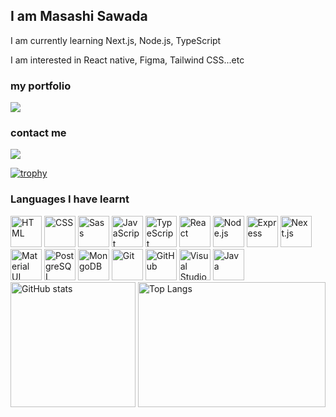 
<h2>I am <strong> Masashi Sawada</strong></h2>
<p>I am currently learning Next.js, Node.js, TypeScript</p>
<p>I am interested in React native, Figma, Tailwind CSS...etc</p>
<div>
  <h3>my portfolio</h3>
  <a href="https://portfolio-react-zwbc.vercel.app/"><img src="https://img.shields.io/badge/-my%20portfolio-00A98F.svg?logo=about.me&style=popout"></a> 
</div>

<div>
  <h3>contact me</h3>
  <a href="https://www.linkedin.com/in/masashi-sawada-731705265/"><img src="https://img.shields.io/badge/-Linkedin-0077B5.svg?logo=linkedin&style=plastic"></a>
</div>

[![trophy](https://github-profile-trophy.vercel.app/?username=masashi381&theme=onedark)](https://github.com/ryo-ma/github-profile-trophy)

<h3>Languages I have learnt</h3>
<div align="left">
  <img src="https://user-images.githubusercontent.com/25181517/192158954-f88b5814-d510-4564-b285-dff7d6400dad.png" width="50px" height="50px" alt="HTML">
  <img src="https://user-images.githubusercontent.com/25181517/183898674-75a4a1b1-f960-4ea9-abcb-637170a00a75.png" width="50px" height="50px" alt="CSS">
  <img src="https://user-images.githubusercontent.com/25181517/192158956-48192682-23d5-4bfc-9dfb-6511ade346bc.png" width="50px" height="50px" alt="Sass">
  <img src="https://user-images.githubusercontent.com/25181517/117447155-6a868a00-af3d-11eb-9cfe-245df15c9f3f.png" width="50px" height="50px" alt="JavaScript">
  <img src="https://user-images.githubusercontent.com/25181517/183890598-19a0ac2d-e88a-4005-a8df-1ee36782fde1.png" width="50px" height="50px" alt="TypeScript">
  <img src="https://user-images.githubusercontent.com/25181517/183897015-94a058a6-b86e-4e42-a37f-bf92061753e5.png" width="50px" height="50px" alt="React">
  <img src="https://user-images.githubusercontent.com/25181517/183568594-85e280a7-0d7e-4d1a-9028-c8c2209e073c.png" width="50px" height="50px" alt="Node.js">
  <img src="https://user-images.githubusercontent.com/25181517/183859966-a3462d8d-1bc7-4880-b353-e2cbed900ed6.png" width="50px" height="50px" alt="Express">
  <img src="https://github.com/marwin1991/profile-technology-icons/assets/136815194/5f8c622c-c217-4649-b0a9-7e0ee24bd704" width="50px" height="50px" alt="Next.js">
  <img src="https://user-images.githubusercontent.com/25181517/189716630-fe6c084c-6c66-43af-aa49-64c8aea4a5c2.png" width="50px" height="50px" alt="Material UI">
  <img src="https://user-images.githubusercontent.com/25181517/117208740-bfb78400-adf5-11eb-97bb-09072b6bedfc.png" width="50px" height="50px" alt="PostgreSQL">
  <img src="https://user-images.githubusercontent.com/25181517/182884177-d48a8579-2cd0-447a-b9a6-ffc7cb02560e.png" width="50px" height="50px" alt="MongoDB">
  <img src="https://user-images.githubusercontent.com/25181517/192108372-f71d70ac-7ae6-4c0d-8395-51d8870c2ef0.png" width="50px" height="50px" alt="Git">
  <img src="https://user-images.githubusercontent.com/25181517/192108374-8da61ba1-99ec-41d7-80b8-fb2f7c0a4948.png" width="50px" height="50px" alt="GitHub">
  <img src="https://user-images.githubusercontent.com/25181517/192108891-d86b6220-e232-423a-bf5f-90903e6887c3.png" width="50px" height="50px" alt="Visual Studio Code">
  <img src="![image](https://github.com/user-attachments/assets/b28bd5fe-2b1d-4395-b084-9009f80cb504)" witdth="50px" height="50px" alt="Java">

</div>

<div>
  <img alt="GitHub stats"  height="200px" src="https://github-readme-stats.vercel.app/api?username=masashi381"/>
  <img alt="Top Langs" width=" 300px" height="200px" src="https://github-readme-stats.vercel.app/api/top-langs/?username=masashi381"/>
</div>












<!--
**masashi381/masashi381** is a ✨ _special_ ✨ repository because its `README.md` (this file) appears on your GitHub profile.

Here are some ideas to get you started:

- 🔭 I'm currently working on ...
- 🌱 I’m currently learning ... 
- I'm looking to collaborate on ...
- 🤔 I'm looking for help with ...
- Ask me about ...
- 📫 How to reach me: ...
- 😄 Pronouns: ... 
- Fun fact: ...
-->
